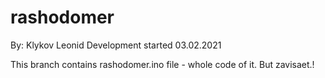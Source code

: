 # rashodomer
By: Klykov Leonid
Development started 03.02.2021

This branch contains rashodomer.ino file - whole code of it. But zavisaet.!
